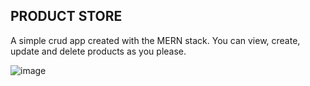 ## PRODUCT STORE

A simple crud app created with the MERN stack. You can view, create, update and delete products as you please.

![image](https://github.com/user-attachments/assets/7597d336-3858-4a28-a4e8-fc7ac18932bb)
